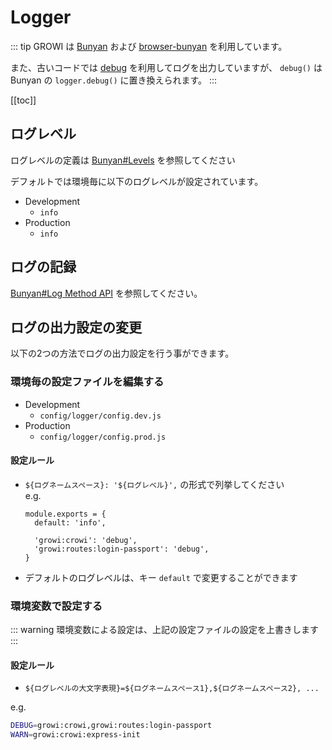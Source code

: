 # Logger

::: tip
GROWI は [Bunyan](https://github.com/trentm/node-bunyan) および [browser-bunyan](https://github.com/philmander/browser-bunyan) を利用しています。

また、古いコードでは [debug](https://www.npmjs.com/package/debug) を利用してログを出力していますが、 `debug()` は Bunyan の `logger.debug()` に置き換えられます。
:::

[[toc]]

## ログレベル

ログレベルの定義は [Bunyan#Levels](https://github.com/trentm/node-bunyan#levels) を参照してください

デフォルトでは環境毎に以下のログレベルが設定されています。

* Development
  * `info`
* Production
  * `info`

## ログの記録

[Bunyan#Log Method API](https://github.com/trentm/node-bunyan#log-method-api) を参照してください。

## ログの出力設定の変更

以下の2つの方法でログの出力設定を行う事ができます。

### 環境毎の設定ファイルを編集する

* Development
  * `config/logger/config.dev.js`
* Production
  * `config/logger/config.prod.js`

#### 設定ルール
* `${ログネームスペース}: '${ログレベル}',` の形式で列挙してください  
    e.g.
    ```javascript{4,5}
    module.exports = {
      default: 'info',

      'growi:crowi': 'debug',
      'growi:routes:login-passport': 'debug',
    }
    ```
* デフォルトのログレベルは、キー `default` で変更することができます

### 環境変数で設定する

::: warning
環境変数による設定は、上記の設定ファイルの設定を上書きします
:::

#### 設定ルール

* `${ログレベルの大文字表現}=${ログネームスペース1},${ログネームスペース2}, ...`

e.g.
```bash
DEBUG=growi:crowi,growi:routes:login-passport
WARN=growi:crowi:express-init
```